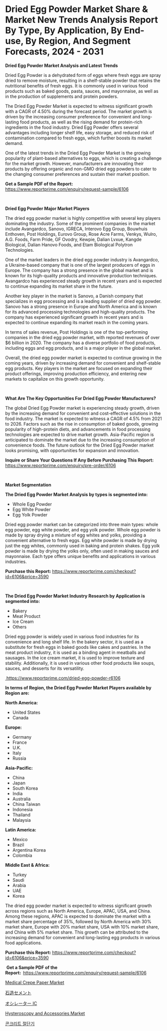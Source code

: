 <p><h1>Dried Egg Powder Market Share & Market New Trends Analysis Report By Type, By Application, By End-use, By Region, And Segment Forecasts, 2024 - 2031</h1></p><p><strong>Dried Egg Powder Market Analysis and Latest Trends</strong></p>
<p><p>Dried Egg Powder is a dehydrated form of eggs where fresh eggs are spray dried to remove moisture, resulting in a shelf-stable powder that retains the nutritional benefits of fresh eggs. It is commonly used in various food products such as baked goods, pasta, sauces, and mayonnaise, as well as in the production of supplements and protein powders.</p><p>The Dried Egg Powder Market is expected to witness significant growth with a CAGR of 4.50% during the forecast period. The market growth is driven by the increasing consumer preference for convenient and long-lasting food products, as well as the rising demand for protein-rich ingredients in the food industry. Dried Egg Powder offers several advantages including longer shelf life, easy storage, and reduced risk of contamination compared to fresh eggs, which further boosts its market demand.</p><p>One of the latest trends in the Dried Egg Powder Market is the growing popularity of plant-based alternatives to eggs, which is creating a challenge for the market growth. However, manufacturers are innovating their products by offering organic and non-GMO dried egg powders to cater to the changing consumer preferences and sustain their market position.</p></p>
<p><strong>Get a Sample PDF of the Report:&nbsp;</strong> <a href="https://www.reportprime.com/enquiry/request-sample/6106">https://www.reportprime.com/enquiry/request-sample/6106</a></p>
<p>&nbsp;</p>
<p><strong>Dried Egg Powder Major Market Players</strong></p>
<p><p>The dried egg powder market is highly competitive with several key players dominating the industry. Some of the prominent companies in the market include Avangardco, Sanovo, IGRECA, Interovo Egg Group, Bouwhuis Enthoven, Post Holdings, Eurovo Group, Rose Acre Farms, Venkys, Wulro, A.G. Foods, Farm Pride, GF Ovodry, Kewpie, Dalian Lvxue, Kangde Biological, Dalian Hanovo Foods, and Etam Biological Polytron Technologies.</p><p>One of the market leaders in the dried egg powder industry is Avangardco, a Ukraine-based company that is one of the largest producers of eggs in Europe. The company has a strong presence in the global market and is known for its high-quality products and innovative production techniques. Avangardco has experienced steady growth in recent years and is expected to continue expanding its market share in the future.</p><p>Another key player in the market is Sanovo, a Danish company that specializes in egg processing and is a leading supplier of dried egg powder. Sanovo has a strong presence in Europe and North America and is known for its advanced processing technologies and high-quality products. The company has experienced significant growth in recent years and is expected to continue expanding its market reach in the coming years.</p><p>In terms of sales revenue, Post Holdings is one of the top-performing companies in the dried egg powder market, with reported revenues of over $6 billion in 2020. The company has a diverse portfolio of food products, including eggs and egg products, and is a major player in the global market.</p><p>Overall, the dried egg powder market is expected to continue growing in the coming years, driven by increasing demand for convenient and shelf-stable egg products. Key players in the market are focused on expanding their product offerings, improving production efficiency, and entering new markets to capitalize on this growth opportunity.</p></p>
<p>&nbsp;</p>
<p><strong>What Are The Key Opportunities For Dried Egg Powder Manufacturers?</strong></p>
<p><p>The global Dried Egg Powder market is experiencing steady growth, driven by the increasing demand for convenient and cost-effective solutions in the food industry. The market is expected to witness a CAGR of 4.5% from 2021 to 2026. Factors such as the rise in consumption of baked goods, growing popularity of high-protein diets, and advancements in food processing technologies are expected to drive market growth. Asia-Pacific region is anticipated to dominate the market due to the increasing consumption of convenience foods. The future outlook for the Dried Egg Powder market looks promising, with opportunities for expansion and innovation.</p></p>
<p><strong>Inquire or Share Your Questions If Any Before Purchasing This Report:</strong> <a href="https://www.reportprime.com/enquiry/pre-order/6106">https://www.reportprime.com/enquiry/pre-order/6106</a></p>
<p>&nbsp;</p>
<p><strong>Market Segmentation</strong></p>
<p><strong>The Dried Egg Powder Market Analysis by types is segmented into:</strong></p>
<p><ul><li>Whole Egg Powder</li><li>Egg White Powder</li><li>Egg Yolk Powder</li></ul></p>
<p><p>Dried egg powder market can be categorized into three main types: whole egg powder, egg white powder, and egg yolk powder. Whole egg powder is made by spray drying a mixture of egg whites and yolks, providing a convenient alternative to fresh eggs. Egg white powder is made by drying just the egg whites, commonly used in baking and protein shakes. Egg yolk powder is made by drying the yolks only, often used in making sauces and mayonnaise. Each type offers unique benefits and applications in various industries.</p></p>
<p><strong>Purchase this Report:&nbsp;</strong><a href="https://www.reportprime.com/checkout?id=6106&price=3590">https://www.reportprime.com/checkout?id=6106&price=3590</a></p>
<p>&nbsp;</p>
<p><strong>The Dried Egg Powder Market Industry Research by Application is segmented into:</strong></p>
<p><ul><li>Bakery</li><li>Meat Product</li><li>Ice Cream</li><li>Others</li></ul></p>
<p><p>Dried egg powder is widely used in various food industries for its convenience and long shelf life. In the bakery sector, it is used as a substitute for fresh eggs in baked goods like cakes and pastries. In the meat product industry, it is used as a binding agent in meatballs and sausages. In the ice cream market, it is used to improve texture and stability. Additionally, it is used in various other food products like soups, sauces, and desserts for its versatility.</p></p>
<p><a href="https://www.reportprime.com/dried-egg-powder-r6106">&nbsp;https://www.reportprime.com/dried-egg-powder-r6106</a></p>
<p><strong>In terms of Region, the Dried Egg Powder Market Players available by Region are:</strong></p>
<p>
    <p> <strong> North America: </strong>
        <ul>
            <li>United States</li>
            <li>Canada</li>
        </ul>
        </p> 
    <p> <strong> Europe: </strong>
        <ul>
            <li>Germany</li>
            <li>France</li>
            <li>U.K.</li>
            <li>Italy</li>
            <li>Russia</li>
        </ul>
        </p> 
    <p> <strong> Asia-Pacific: </strong>
        <ul>
            <li>China</li>
            <li>Japan</li>
            <li>South Korea</li>
            <li>India</li>
            <li>Australia</li>
            <li>China Taiwan</li>
            <li>Indonesia</li>
            <li>Thailand</li>
            <li>Malaysia</li>
        </ul>
        </p> 
    <p> <strong> Latin America: </strong>
        <ul>
            <li>Mexico</li>
            <li>Brazil</li>
            <li>Argentina Korea</li>
            <li>Colombia</li>
        </ul>
        </p> 
    <p> <strong> Middle East & Africa: </strong>
        <ul>
            <li>Turkey</li>
            <li>Saudi</li>
            <li>Arabia</li>
            <li>UAE</li>
            <li>Korea</li>
        </ul>
    </p>
    </p>
<p><p>The dried egg powder market is expected to witness significant growth across regions such as North America, Europe, APAC, USA, and China. Among these regions, APAC is expected to dominate the market with a market share percentage of 35%, followed by North America with 30% market share, Europe with 20% market share, USA with 10% market share, and China with 5% market share. This growth can be attributed to the increasing demand for convenient and long-lasting egg products in various food applications.</p></p>
<p><strong>Purchase this Report: </strong><a href="https://www.reportprime.com/checkout?id=6106&price=3590">https://www.reportprime.com/checkout?id=6106&price=3590</a></p>
<p>&nbsp;<strong>Get a Sample PDF of the Report:&nbsp;&nbsp;</strong><a href="https://www.reportprime.com/enquiry/request-sample/6106">https://www.reportprime.com/enquiry/request-sample/6106</a></p>
<p><strong></strong></p>
<p><p><a href="https://issuu.com/reportprime-2/docs/medical-crepe-paper-market-size-2030.pptx">Medical Crepe Paper Market</a></p><p><a href="https://medium.com/@pedrogers56456/%E3%82%B0%E3%83%AD%E3%83%BC%E3%83%90%E3%83%AB%E3%83%9E%E3%82%BD%E3%83%8A%E3%83%AA%E3%83%BC%E3%82%BB%E3%83%A1%E3%83%B3%E3%83%88%E5%B8%82%E5%A0%B4-%E8%A3%BD%E5%93%81%E3%82%BF%E3%82%A4%E3%83%97-%E6%A8%99%E6%BA%96%E3%81%AE%E4%B8%80%E8%B2%AB%E6%80%A7-%E6%A5%B5%E5%8E%9A%E3%81%AE%E4%B8%80%E8%B2%AB%E6%80%A7-%E3%82%A8%E3%83%B3%E3%83%89%E3%83%A6%E3%83%BC%E3%82%B6%E3%83%BC-%E5%9C%B0%E5%9F%9F%E3%81%AB%E7%84%A6%E7%82%B9%E3%82%92%E5%BD%93%E3%81%A6%E3%81%9F%E5%88%86%E6%9E%90%E3%81%A8%E4%BA%88%E6%B8%AC-2024%E5%B9%B4-2031%E5%B9%B4-42efefcdd1ee">石造セメント</a></p><p><a href="https://medium.com/@annchovey2023/%E7%99%BA%E6%8C%AF%E5%99%A8ic%E5%B8%82%E5%A0%B4%E3%83%88%E3%83%AC%E3%83%B3%E3%83%89-%E7%99%BA%E6%8C%AF%E5%99%A8ic%E5%B8%82%E5%A0%B4%E3%81%AE%E3%82%A4%E3%83%B3%E3%82%B5%E3%82%A4%E3%83%88%E3%81%8A%E3%82%88%E3%81%B3%E4%BA%88%E6%B8%AC%E5%88%86%E6%9E%90%E3%81%AB%E7%84%A6%E7%82%B9%E3%82%92%E5%BD%93%E3%81%A6%E3%81%9F%E3%82%82%E3%81%AE-2024%E5%B9%B4-2031%E5%B9%B4-672e5fba45c8">オシレーター IC</a></p><p><a href="https://issuu.com/reportprime-2/docs/hysteroscopy-and-accessories-market-size-2030.pptx">Hysteroscopy and Accessories Market</a></p><p><a href="https://medium.com/@ethawolf/%EC%BD%98%ED%81%AC%EB%A6%AC%ED%8A%B8-%EC%A0%88%EB%8B%A8-%EA%B8%B0%EA%B3%84-%EC%8B%9C%EC%9E%A5-%EA%B7%9C%EB%AA%A8-%EC%8B%9C%EC%9E%A5-%EC%84%B8%EB%B6%84%ED%99%94-%EC%8B%9C%EC%9E%A5-%EB%8F%99%ED%96%A5-%EB%B0%8F-%EC%84%B1%EC%9E%A5-%EB%B6%84%EC%84%9D-%EC%98%88%EC%B8%A1-2031%EB%85%84%EA%B9%8C%EC%A7%80-162bbcaa1eb6">콘크리트 절단기</a></p></p>